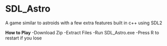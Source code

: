 # SDL_Astro
A game similar to astroids with a few extra features built in c++ using SDL2

**How to Play**
-Download Zip
-Extract Files
-Run SDL_Astro.exe
-Press R to restart if you lose
